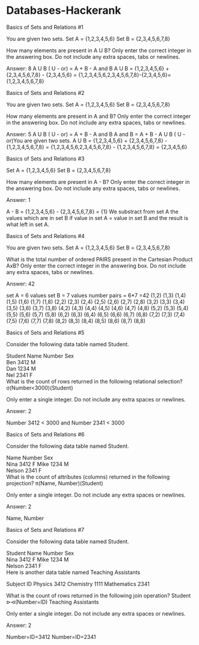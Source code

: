 # Databases-Hackerank

Basics of Sets and Relations #1

You are given two sets. 
Set A = {1,2,3,4,5,6} 
Set B = {2,3,4,5,6,7,8}

How many elements are present in A U B? 
Only enter the correct integer in the answering box. Do not include any extra spaces, tabs or newlines.

Answer: 8
A U B ( U - or) = A + B - A and B 
A U B = {1,2,3,4,5,6} + {2,3,4,5,6,7,8} - {2,3,4,5,6} = {1,2,3,4,5,6,2,3,4,5,6,7,8}-{2,3,4,5,6}={1,2,3,4,5,6,7,8}

Basics of Sets and Relations #2

You are given two sets. 
Set A = {1,2,3,4,5,6} 
Set B = {2,3,4,5,6,7,8}

How many elements are present in A and B? 
Only enter the correct integer in the answering box. Do not include any extra spaces, tabs or newlines.

Answer: 5
A U B ( U - or) = A + B - A and B 
A and B = A + B  - A U B ( U - or)You are given two sets. 
A U B = {1,2,3,4,5,6} + {2,3,4,5,6,7,8} - {1,2,3,4,5,6,7,8} = {1,2,3,4,5,6,2,3,4,5,6,7,8} - {1,2,3,4,5,6,7,8} = {2,3,4,5,6}

Basics of Sets and Relations #3

Set A = {1,2,3,4,5,6} 
Set B = {2,3,4,5,6,7,8}

How many elements are present in A - B? 
Only enter the correct integer in the answering box. Do not include any extra spaces, tabs or newlines.

Answer: 1

A - B = {1,2,3,4,5,6} - {2,3,4,5,6,7,8} = {1}
We substract from set A the values which are in set B if value in set A = value in set B and the result is what left in set A.

Basics of Sets and Relations #4

You are given two sets. 
Set A = {1,2,3,4,5,6} 
Set B = {2,3,4,5,6,7,8}

What is the total number of ordered PAIRS present in the Cartesian Product  AxB? 
Only enter the correct integer in the answering box. Do not include any extra spaces, tabs or newlines.

Answer: 42

set A = 6 values
set B = 7 values
number pairs = 6*7 =42
(1,2) (1,3) (1,4) (1,5) (1,6) (1,7) (1,8) (2,2) (2,3) (2,4) (2,5) (2,6) (2,7) (2,8) (3,2) (3,3) (3,4) (3,5) (3,6) (3,7) (3,8)
(4,2) (4,3) (4,4) (4,5) (4,6) (4,7) (4,8) (5,2) (5,3) (5,4) (5,5) (5,6) (5,7) (5,8) (6,2) (6,3) (6,4) (6,5) (6,6) (6,7) (6,8)
(7,2) (7,3) (7,4) (7,5) (7,6) (7,7) (7,8) (8,2) (8,3) (8,4) (8,5) (8,6) (8,7) (8,8)

Basics of Sets and Relations #5

Consider the following data table named Student.

Student Name    Number  Sex  
Ben             3412    M  
Dan             1234    M  
Nel             2341    F  
What is the count of rows returned in the following relational selection? 
σ(Number<3000)(Student)

Only enter a single integer. Do not include any extra spaces or newlines.

Answer: 2

Number 3412 < 3000 and Number 2341 < 3000

Basics of Sets and Relations #6

Consider the following data table named Student.

Name                Number  Sex  
Nina                3412    F 
Mike                1234    M  
Nelson              2341    F  
What is the count of attributes (columns) returned in the following projection? 
π(Name, Number)(Student)

Only enter a single integer. Do not include any extra spaces or newlines.

Answer: 2 

Name, Number

Basics of Sets and Relations #7

Consider the following data table named Student.

Student Name        Number  Sex  
Nina                3412    F 
Mike                1234    M  
Nelson              2341    F  
Here is another data table named Teaching Assistants

Subject     ID
Physics     3412
Chemistry   1111
Mathematics 2341

What is the count of rows returned in the following join operation? 
Student ⊳⊲(Number=ID) Teaching Assistants

Only enter a single integer. Do not include any extra spaces or newlines.

Answer: 2 

Number=ID=3412
Number=ID=2341








